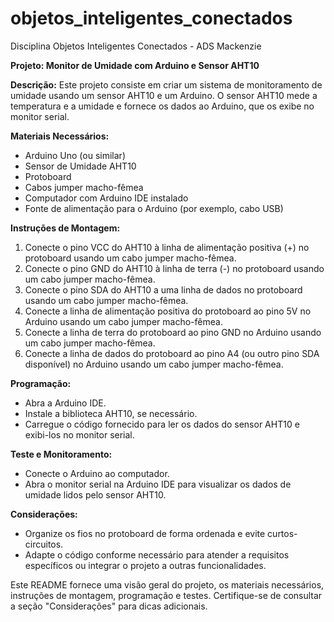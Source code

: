 # objetos_inteligentes_conectados
Disciplina Objetos Inteligentes Conectados - ADS Mackenzie

**Projeto: Monitor de Umidade com Arduino e Sensor AHT10**

**Descrição:**
Este projeto consiste em criar um sistema de monitoramento de umidade usando um sensor AHT10 e um Arduino. O sensor AHT10 mede a temperatura e a umidade e fornece os dados ao Arduino, que os exibe no monitor serial.

**Materiais Necessários:**
- Arduino Uno (ou similar)
- Sensor de Umidade AHT10
- Protoboard
- Cabos jumper macho-fêmea
- Computador com Arduino IDE instalado
- Fonte de alimentação para o Arduino (por exemplo, cabo USB)

**Instruções de Montagem:**
1. Conecte o pino VCC do AHT10 à linha de alimentação positiva (+) no protoboard usando um cabo jumper macho-fêmea.
2. Conecte o pino GND do AHT10 à linha de terra (-) no protoboard usando um cabo jumper macho-fêmea.
3. Conecte o pino SDA do AHT10 a uma linha de dados no protoboard usando um cabo jumper macho-fêmea.
4. Conecte a linha de alimentação positiva do protoboard ao pino 5V no Arduino usando um cabo jumper macho-fêmea.
5. Conecte a linha de terra do protoboard ao pino GND no Arduino usando um cabo jumper macho-fêmea.
6. Conecte a linha de dados do protoboard ao pino A4 (ou outro pino SDA disponível) no Arduino usando um cabo jumper macho-fêmea.

**Programação:**
- Abra a Arduino IDE.
- Instale a biblioteca AHT10, se necessário.
- Carregue o código fornecido para ler os dados do sensor AHT10 e exibi-los no monitor serial.

**Teste e Monitoramento:**
- Conecte o Arduino ao computador.
- Abra o monitor serial na Arduino IDE para visualizar os dados de umidade lidos pelo sensor AHT10.

**Considerações:**
- Organize os fios no protoboard de forma ordenada e evite curtos-circuitos.
- Adapte o código conforme necessário para atender a requisitos específicos ou integrar o projeto a outras funcionalidades.

Este README fornece uma visão geral do projeto, os materiais necessários, instruções de montagem, programação e testes. Certifique-se de consultar a seção "Considerações" para dicas adicionais.
